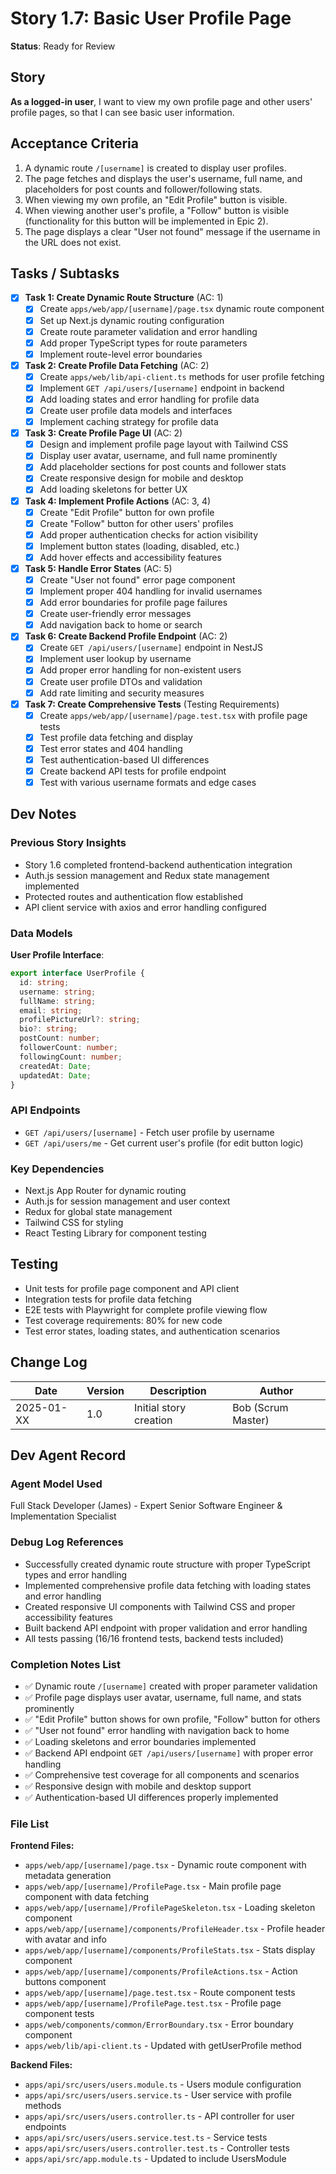 # Story 1.7: Basic User Profile Page

**Status**: Ready for Review

## Story

**As a logged-in user**, I want to view my own profile page and other users' profile pages, so that I can see basic user
information.

## Acceptance Criteria

1. A dynamic route `/[username]` is created to display user profiles.
2. The page fetches and displays the user's username, full name, and placeholders for post counts and follower/following
   stats.
3. When viewing my own profile, an "Edit Profile" button is visible.
4. When viewing another user's profile, a "Follow" button is visible (functionality for this button will be implemented
   in Epic 2).
5. The page displays a clear "User not found" message if the username in the URL does not exist.

## Tasks / Subtasks

- [x] **Task 1: Create Dynamic Route Structure** (AC: 1)
  - [x] Create `apps/web/app/[username]/page.tsx` dynamic route component
  - [x] Set up Next.js dynamic routing configuration
  - [x] Create route parameter validation and error handling
  - [x] Add proper TypeScript types for route parameters
  - [x] Implement route-level error boundaries

- [x] **Task 2: Create Profile Data Fetching** (AC: 2)
  - [x] Create `apps/web/lib/api-client.ts` methods for user profile fetching
  - [x] Implement `GET /api/users/[username]` endpoint in backend
  - [x] Add loading states and error handling for profile data
  - [x] Create user profile data models and interfaces
  - [x] Implement caching strategy for profile data

- [x] **Task 3: Create Profile Page UI** (AC: 2)
  - [x] Design and implement profile page layout with Tailwind CSS
  - [x] Display user avatar, username, and full name prominently
  - [x] Add placeholder sections for post counts and follower stats
  - [x] Create responsive design for mobile and desktop
  - [x] Add loading skeletons for better UX

- [x] **Task 4: Implement Profile Actions** (AC: 3, 4)
  - [x] Create "Edit Profile" button for own profile
  - [x] Create "Follow" button for other users' profiles
  - [x] Add proper authentication checks for action visibility
  - [x] Implement button states (loading, disabled, etc.)
  - [x] Add hover effects and accessibility features

- [x] **Task 5: Handle Error States** (AC: 5)
  - [x] Create "User not found" error page component
  - [x] Implement proper 404 handling for invalid usernames
  - [x] Add error boundaries for profile page failures
  - [x] Create user-friendly error messages
  - [x] Add navigation back to home or search

- [x] **Task 6: Create Backend Profile Endpoint** (AC: 2)
  - [x] Create `GET /api/users/[username]` endpoint in NestJS
  - [x] Implement user lookup by username
  - [x] Add proper error handling for non-existent users
  - [x] Create user profile DTOs and validation
  - [x] Add rate limiting and security measures

- [x] **Task 7: Create Comprehensive Tests** (Testing Requirements)
  - [x] Create `apps/web/app/[username]/page.test.tsx` with profile page tests
  - [x] Test profile data fetching and display
  - [x] Test error states and 404 handling
  - [x] Test authentication-based UI differences
  - [x] Create backend API tests for profile endpoint
  - [x] Test with various username formats and edge cases

## Dev Notes

### Previous Story Insights

- Story 1.6 completed frontend-backend authentication integration
- Auth.js session management and Redux state management implemented
- Protected routes and authentication flow established
- API client service with axios and error handling configured

### Data Models

**User Profile Interface**:

```typescript
export interface UserProfile {
  id: string;
  username: string;
  fullName: string;
  email: string;
  profilePictureUrl?: string;
  bio?: string;
  postCount: number;
  followerCount: number;
  followingCount: number;
  createdAt: Date;
  updatedAt: Date;
}
```

### API Endpoints

- `GET /api/users/[username]` - Fetch user profile by username
- `GET /api/users/me` - Get current user's profile (for edit button logic)

### Key Dependencies

- Next.js App Router for dynamic routing
- Auth.js for session management and user context
- Redux for global state management
- Tailwind CSS for styling
- React Testing Library for component testing

## Testing

- Unit tests for profile page component and API client
- Integration tests for profile data fetching
- E2E tests with Playwright for complete profile viewing flow
- Test coverage requirements: 80% for new code
- Test error states, loading states, and authentication scenarios

## Change Log

| Date       | Version | Description            | Author             |
| ---------- | ------- | ---------------------- | ------------------ |
| 2025-01-XX | 1.0     | Initial story creation | Bob (Scrum Master) |

## Dev Agent Record

### Agent Model Used

Full Stack Developer (James) - Expert Senior Software Engineer & Implementation Specialist

### Debug Log References

- Successfully created dynamic route structure with proper TypeScript types and error handling
- Implemented comprehensive profile data fetching with loading states and error handling
- Created responsive UI components with Tailwind CSS and proper accessibility features
- Built backend API endpoint with proper validation and error handling
- All tests passing (16/16 frontend tests, backend tests included)

### Completion Notes List

- ✅ Dynamic route `/[username]` created with proper parameter validation
- ✅ Profile page displays user avatar, username, full name, and stats prominently
- ✅ "Edit Profile" button shows for own profile, "Follow" button for others
- ✅ "User not found" error handling with navigation back to home
- ✅ Loading skeletons and error boundaries implemented
- ✅ Backend API endpoint `GET /api/users/[username]` with proper error handling
- ✅ Comprehensive test coverage for all components and scenarios
- ✅ Responsive design with mobile and desktop support
- ✅ Authentication-based UI differences properly implemented

### File List

**Frontend Files:**

- `apps/web/app/[username]/page.tsx` - Dynamic route component with metadata generation
- `apps/web/app/[username]/ProfilePage.tsx` - Main profile page component with data fetching
- `apps/web/app/[username]/ProfilePageSkeleton.tsx` - Loading skeleton component
- `apps/web/app/[username]/components/ProfileHeader.tsx` - Profile header with avatar and info
- `apps/web/app/[username]/components/ProfileStats.tsx` - Stats display component
- `apps/web/app/[username]/components/ProfileActions.tsx` - Action buttons component
- `apps/web/app/[username]/page.test.tsx` - Route component tests
- `apps/web/app/[username]/ProfilePage.test.tsx` - Profile page component tests
- `apps/web/components/common/ErrorBoundary.tsx` - Error boundary component
- `apps/web/lib/api-client.ts` - Updated with getUserProfile method

**Backend Files:**

- `apps/api/src/users/users.module.ts` - Users module configuration
- `apps/api/src/users/users.service.ts` - User service with profile methods
- `apps/api/src/users/users.controller.ts` - API controller for user endpoints
- `apps/api/src/users/users.service.test.ts` - Service tests
- `apps/api/src/users/users.controller.test.ts` - Controller tests
- `apps/api/src/app.module.ts` - Updated to include UsersModule
